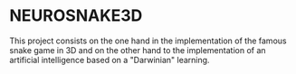 # NEUROSNAKE3D
This project consists on the one hand in the implementation of the famous snake game in 3D and on the other hand to the implementation of an artificial intelligence based on a "Darwinian" learning.
